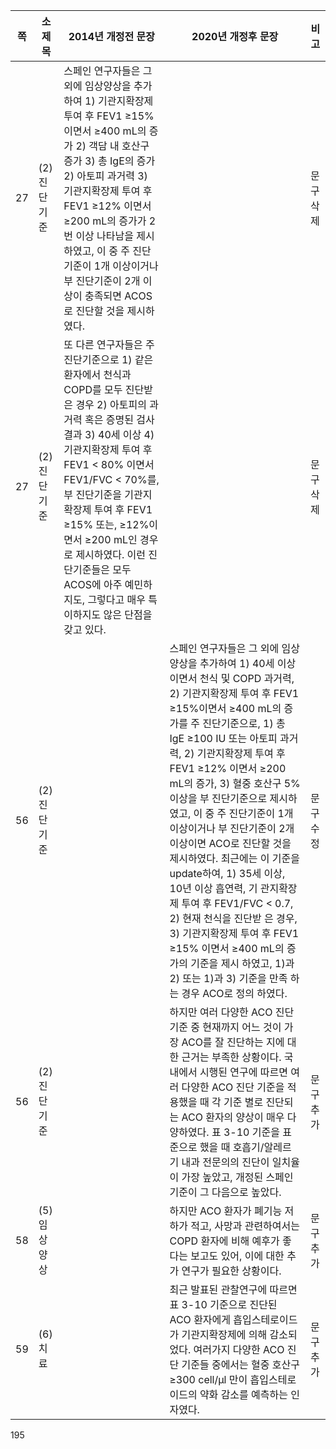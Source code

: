 | 쪽 | 소제목 | 2014년 개정전 문장 | 2020년 개정후 문장 | 비고 |
|---|---|---|---|---|
| 27 | (2) 진단기준 | 스페인 연구자들은 그 외에 임상양상을 추가하여 1) 기관지확장제 투여 후 FEV1 ≥15% 이면서 ≥400 mL의 증가 2) 객담 내 호산구 증가 3) 총 IgE의 증가 2) 아토피 과거력 3) 기관지확장제 투여 후 FEV1 ≥12% 이면서 ≥200 mL의 증가가 2번 이상 나타남을 제시하였고, 이 중 주 진단기준이 1개 이상이거나 부 진단기준이 2개 이상이 충족되면 ACOS로 진단할 것을 제시하였다. | | 문구 삭제 |
| 27 | (2) 진단기준 | 또 다른 연구자들은 주 진단기준으로 1) 같은 환자에서 천식과 COPD를 모두 진단받은 경우 2) 아토피의 과거력 혹은 증명된 검사 결과 3) 40세 이상 4) 기관지확장제 투여 후 FEV1 < 80% 이면서 FEV1/FVC < 70%를, 부 진단기준을 기관지확장제 투여 후 FEV1 ≥15% 또는, ≥12%이면서 ≥200 mL인 경우로 제시하였다. 이런 진단기준들은 모두 ACOS에 아주 예민하지도, 그렇다고 매우 특이하지도 않은 단점을 갖고 있다. | | 문구 삭제 |
| 56 | (2) 진단기준 | | 스페인 연구자들은 그 외에 임상양상을 추가하여 1) 40세 이상이면서 천식 및 COPD 과거력, 2) 기관지확장제 투여 후 FEV1 ≥15%이면서 ≥400 mL의 증가를 주 진단기준으로, 1) 총 IgE ≥100 IU 또는 아토피 과거력, 2) 기관지확장제 투여 후 FEV1 ≥12% 이면서 ≥200 mL의 증가, 3) 혈중 호산구 5% 이상을 부 진단기준으로 제시하였고, 이 중 주 진단기준이 1개 이상이거나 부 진단기준이 2개 이상이면 ACO로 진단할 것을 제시하였다. 최근에는 이 기준을 update하여, 1) 35세 이상, 10년 이상 흡연력, 기 관지확장제 투여 후 FEV1/FVC < 0.7, 2) 현재 천식을 진단받 은 경우, 3) 기관지확장제 투여 후 FEV1 ≥15% 이면서 ≥400 mL의 증가의 기준을 제시 하였고, 1)과 2) 또는 1)과 3) 기준을 만족 하는 경우 ACO로 정의 하였다. | 문구 수정 |
| 56 | (2) 진단기준 | | 하지만 여러 다양한 ACO 진단 기준 중 현재까지 어느 것이 가장 ACO를 잘 진단하는 지에 대한 근거는 부족한 상황이다. 국 내에서 시행된 연구에 따르면 여러 다양한 ACO 진단 기준을 적용했을 때 각 기준 별로 진단되는 ACO 환자의 양상이 매우 다양하였다. 표 3-10 기준을 표준으로 했을 때 호흡기/알레르기 내과 전문의의 진단이 일치율이 가장 높았고, 개정된 스페인 기준이 그 다음으로 높았다. | 문구 추가 |
| 58 | (5) 임상양상 | | 하지만 ACO 환자가 폐기능 저하가 적고, 사망과 관련하여서는 COPD 환자에 비해 예후가 좋다는 보고도 있어, 이에 대한 추가 연구가 필요한 상황이다. | 문구 추가 |
| 59 | (6) 치료 | | 최근 발표된 관찰연구에 따르면 표 3-10 기준으로 진단된 ACO 환자에게 흡입스테로이드가 기관지확장제에 의해 감소되었다. 여러가지 다양한 ACO 진단 기준들 중에서는 혈중 호산구 ≥300 cell/µl 만이 흡입스테로이드의 약화 감소를 예측하는 인자였다. | 문구 추가 |

<PAGE>195